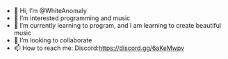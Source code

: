 - 👋 Hi, I’m @WhiteAnomaly
- 👀 I’m interested programming and music
- 🌱 I’m currently learning to program, and I am learning to create beautiful music
- 💞️ I’m looking to collaborate
- 📫 How to reach me:
Discord:https://discord.gg/6aKeMwpv

